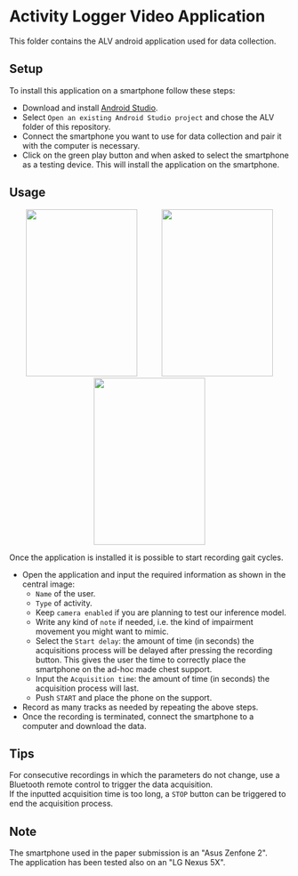 # Activity Logger Video Application
This folder contains the ALV android application used for data collection. </br>

## Setup
To install this application on a smartphone follow these steps:

- Download and install [Android Studio](https://developer.android.com/studio).
- Select `Open an existing Android Studio project` and chose the ALV folder of this repository.
- Connect the smartphone you want to use for data collection and pair it with the computer is necessary.
- Click on the green play button and when asked to select the smartphone as a testing device. This will install the application on the smartphone.

## Usage
<p align="center">
<img src="https://github.com/Soldelli/gait_anomaly_detection/blob/master/ALV/images/Screenshot_app.png" width="200" height="300" hspace="20">
<img src="https://github.com/Soldelli/gait_anomaly_detection/blob/master/ALV/images/esample_config.png" width="200" height="300" hspace="20">
<img src="https://github.com/Soldelli/gait_anomaly_detection/blob/master/ALV/images/chest_support.jpg" width="200" height="300" hspace="20">
</p>

Once the application is installed it is possible to start recording gait cycles.

- Open the application and input the required information as shown in the central image: 
    - `Name` of the user.
    - `Type` of activity.
    - Keep `camera enabled` if you are planning to test our inference model.
    - Write any kind of `note` if needed, i.e. the kind of impairment movement you might want to mimic.
    - Select the `Start delay`: the amount of time (in seconds) the acquisitions process will be delayed after pressing the recording button. This gives the user the time to correctly place the smartphone on the ad-hoc made chest support.
    - Input the `Acquisition time`: the amount of time (in seconds) the acquisition process will last.
    - Push `START` and place the phone on the support.
- Record as many tracks as needed by repeating the above steps.
- Once the recording is terminated, connect the smartphone to a computer and download the data.

## Tips
For consecutive recordings in which the parameters do not change, use a Bluetooth remote control to trigger the data acquisition.</br>
If the inputted acquisition time is too long, a `STOP` button can be triggered to end the acquisition process.

## Note
The smartphone used in the paper submission is an "Asus Zenfone 2".</br>
The application has been tested also on an "LG Nexus 5X".


